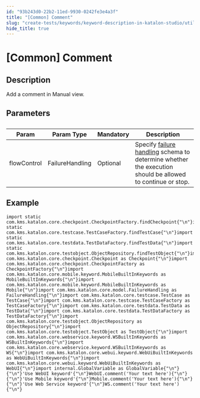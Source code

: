 ```yaml
---
id: "93b243d0-22b2-11ed-9930-0242fe3e4a3f"
title: "[Common] Comment"
slug: "create-tests/keywords/keyword-description-in-katalon-studio/utilities-keywords/common-comment"
hide_title: true
---
```


# <a id="id_0" class="anchor_top_offset"/><a id="ariaid-title1" class="anchor_top_offset"/>[Common] Comment


## <a id="id_0__id_1" class="anchor_top_offset"/>Description  

              
<p xmlns="http://www.w3.org/1999/xhtml" className="p">Add a comment in Manual view.</p> 
      

## <a id="id_0__id_2" class="anchor_top_offset"/>Parameters  

              
<table xmlns="http://www.w3.org/1999/xhtml" className="table anchor_top_offset" id="id_0__9e2ab568-b5d7-4ae0-bc89-e2ef8097ce4b"><caption /><thead className="thead"><tr className><th className="entry anchor_top_offset" id="id_0__9e2ab568-b5d7-4ae0-bc89-e2ef8097ce4b__entry__1">Param</th><th className="entry anchor_top_offset" id="id_0__9e2ab568-b5d7-4ae0-bc89-e2ef8097ce4b__entry__2">Param Type</th><th className="entry anchor_top_offset" id="id_0__9e2ab568-b5d7-4ae0-bc89-e2ef8097ce4b__entry__3">Mandatory</th><th className="entry anchor_top_offset" id="id_0__9e2ab568-b5d7-4ae0-bc89-e2ef8097ce4b__entry__4">Description</th></tr></thead><tbody className="tbody"><tr className><td className="entry" headers="id_0__9e2ab568-b5d7-4ae0-bc89-e2ef8097ce4b__entry__1 id_0__9e2ab568-b5d7-4ae0-bc89-e2ef8097ce4b__entry__2 id_0__9e2ab568-b5d7-4ae0-bc89-e2ef8097ce4b__entry__3 id_0__9e2ab568-b5d7-4ae0-bc89-e2ef8097ce4b__entry__4 ">flowControl</td><td className="entry" headers="id_0__9e2ab568-b5d7-4ae0-bc89-e2ef8097ce4b__entry__1 id_0__9e2ab568-b5d7-4ae0-bc89-e2ef8097ce4b__entry__2 id_0__9e2ab568-b5d7-4ae0-bc89-e2ef8097ce4b__entry__3 id_0__9e2ab568-b5d7-4ae0-bc89-e2ef8097ce4b__entry__4 ">FailureHandling</td><td className="entry" headers="id_0__9e2ab568-b5d7-4ae0-bc89-e2ef8097ce4b__entry__1 id_0__9e2ab568-b5d7-4ae0-bc89-e2ef8097ce4b__entry__2 id_0__9e2ab568-b5d7-4ae0-bc89-e2ef8097ce4b__entry__3 id_0__9e2ab568-b5d7-4ae0-bc89-e2ef8097ce4b__entry__4 ">Optional</td><td className="entry" headers="id_0__9e2ab568-b5d7-4ae0-bc89-e2ef8097ce4b__entry__1 id_0__9e2ab568-b5d7-4ae0-bc89-e2ef8097ce4b__entry__2 id_0__9e2ab568-b5d7-4ae0-bc89-e2ef8097ce4b__entry__3 id_0__9e2ab568-b5d7-4ae0-bc89-e2ef8097ce4b__entry__4 ">Specify <a className="xref" href="/maintain/configure-failure-handling-settings-in-katalon-studio">failure handling</a> schema to         determine whether the execution should be allowed to continue or         stop.</td></tr></tbody></table> 
      

## <a id="id_0__id_3" class="anchor_top_offset"/>Example 

                      
<pre xmlns="http://www.w3.org/1999/xhtml" className="pre codeblock"><code>import static com.kms.katalon.core.checkpoint.CheckpointFactory.findCheckpoint{"\n"}import static com.kms.katalon.core.testcase.TestCaseFactory.findTestCase{"\n"}import static com.kms.katalon.core.testdata.TestDataFactory.findTestData{"\n"}import static com.kms.katalon.core.testobject.ObjectRepository.findTestObject{"\n"}import com.kms.katalon.core.checkpoint.Checkpoint as Checkpoint{"\n"}import com.kms.katalon.core.checkpoint.CheckpointFactory as CheckpointFactory{"\n"}import com.kms.katalon.core.mobile.keyword.MobileBuiltInKeywords as MobileBuiltInKeywords{"\n"}import com.kms.katalon.core.mobile.keyword.MobileBuiltInKeywords as Mobile{"\n"}import com.kms.katalon.core.model.FailureHandling as FailureHandling{"\n"}import com.kms.katalon.core.testcase.TestCase as TestCase{"\n"}import com.kms.katalon.core.testcase.TestCaseFactory as TestCaseFactory{"\n"}import com.kms.katalon.core.testdata.TestData as TestData{"\n"}import com.kms.katalon.core.testdata.TestDataFactory as TestDataFactory{"\n"}import com.kms.katalon.core.testobject.ObjectRepository as ObjectRepository{"\n"}import com.kms.katalon.core.testobject.TestObject as TestObject{"\n"}import com.kms.katalon.core.webservice.keyword.WSBuiltInKeywords as WSBuiltInKeywords{"\n"}import com.kms.katalon.core.webservice.keyword.WSBuiltInKeywords as WS{"\n"}import com.kms.katalon.core.webui.keyword.WebUiBuiltInKeywords as WebUiBuiltInKeywords{"\n"}import com.kms.katalon.core.webui.keyword.WebUiBuiltInKeywords as WebUI{"\n"}import internal.GlobalVariable as GlobalVariable{"\n"}{"\n"}'Use WebUI keyword'{"\n"}WebUI.comment('Your text here'){"\n"}{"\n"}'Use Mobile keyword'{"\n"}Mobile.comment('Your text here'){"\n"}{"\n"}'Use Web Service keyword'{"\n"}WS.comment('Your text here'){"\n"}</code></pre> 
            
